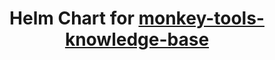 <div align="center">

# Helm Chart for [monkey-tools-knowledge-base](https://github.com/inf-monkeys/monkey-tools-knowledge-base)

</div>
